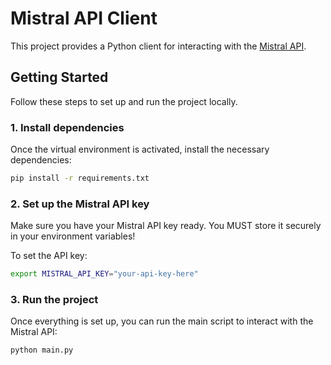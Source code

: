 
# Mistral API Client 

This project provides a Python client for interacting with the [Mistral API](https://docs.mistral.ai/).

## Getting Started

Follow these steps to set up and run the project locally.

### 1. Install dependencies

Once the virtual environment is activated, install the necessary dependencies:

```bash
pip install -r requirements.txt
```

### 2. Set up the Mistral API key

Make sure you have your Mistral API key ready. You MUST store it securely in your environment variables!

To set the API key:

  ```bash
  export MISTRAL_API_KEY="your-api-key-here"
  ```

### 3. Run the project

Once everything is set up, you can run the main script to interact with the Mistral API:

```bash
python main.py
```
